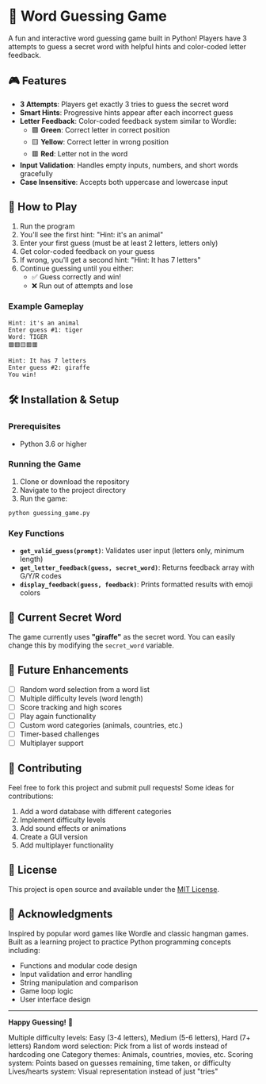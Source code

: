 # 🎯 Word Guessing Game

A fun and interactive word guessing game built in Python! Players have 3 attempts to guess a secret word with helpful hints and color-coded letter feedback.

## 🎮 Features

- **3 Attempts**: Players get exactly 3 tries to guess the secret word
- **Smart Hints**: Progressive hints appear after each incorrect guess
- **Letter Feedback**: Color-coded feedback system similar to Wordle:
  - 🟩 **Green**: Correct letter in correct position
  - 🟨 **Yellow**: Correct letter in wrong position  
  - 🟥 **Red**: Letter not in the word
- **Input Validation**: Handles empty inputs, numbers, and short words gracefully
- **Case Insensitive**: Accepts both uppercase and lowercase input

## 🚀 How to Play

1. Run the program
2. You'll see the first hint: "Hint: it's an animal"
3. Enter your first guess (must be at least 2 letters, letters only)
4. Get color-coded feedback on your guess
5. If wrong, you'll get a second hint: "Hint: It has 7 letters"
6. Continue guessing until you either:
   - ✅ Guess correctly and win!
   - ❌ Run out of attempts and lose

### Example Gameplay
```
Hint: it's an animal
Enter guess #1: tiger
Word: TIGER
🟩🟥🟨🟥🟥

Hint: It has 7 letters
Enter guess #2: giraffe
You win!
```

## 🛠️ Installation & Setup

### Prerequisites
- Python 3.6 or higher

### Running the Game
1. Clone or download the repository
2. Navigate to the project directory
3. Run the game:
```bash
python guessing_game.py
```



### Key Functions

- **`get_valid_guess(prompt)`**: Validates user input (letters only, minimum length)
- **`get_letter_feedback(guess, secret_word)`**: Returns feedback array with G/Y/R codes
- **`display_feedback(guess, feedback)`**: Prints formatted results with emoji colors

## 🎯 Current Secret Word

The game currently uses **"giraffe"** as the secret word. You can easily change this by modifying the `secret_word` variable.

## 🔮 Future Enhancements

- [ ] Random word selection from a word list
- [ ] Multiple difficulty levels (word length)
- [ ] Score tracking and high scores
- [ ] Play again functionality
- [ ] Custom word categories (animals, countries, etc.)
- [ ] Timer-based challenges
- [ ] Multiplayer support

## 🤝 Contributing

Feel free to fork this project and submit pull requests! Some ideas for contributions:

1. Add a word database with different categories
2. Implement difficulty levels
3. Add sound effects or animations
4. Create a GUI version
5. Add multiplayer functionality

## 📝 License

This project is open source and available under the [MIT License](LICENSE).

## 🎉 Acknowledgments

Inspired by popular word games like Wordle and classic hangman games. Built as a learning project to practice Python programming concepts including:

- Functions and modular code design
- Input validation and error handling  
- String manipulation and comparison
- Game loop logic
- User interface design

---

**Happy Guessing!** 🦒

Multiple difficulty levels: Easy (3-4 letters), Medium (5-6 letters), Hard (7+ letters)
Random word selection: Pick from a list of words instead of hardcoding one
Category themes: Animals, countries, movies, etc.
Scoring system: Points based on guesses remaining, time taken, or difficulty
Lives/hearts system: Visual representation instead of just "tries"